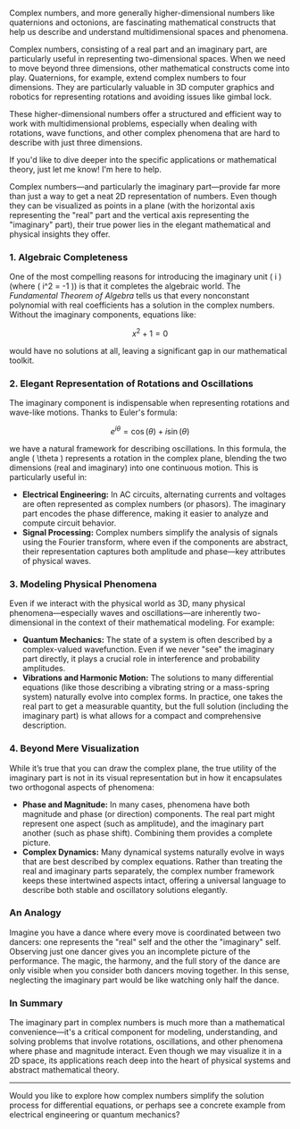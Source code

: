 Complex numbers, and more generally higher-dimensional numbers like quaternions and octonions, are fascinating mathematical constructs that help us describe and understand multidimensional spaces and phenomena.

Complex numbers, consisting of a real part and an imaginary part, are particularly useful in representing two-dimensional spaces. When we need to move beyond three dimensions, other mathematical constructs come into play. Quaternions, for example, extend complex numbers to four dimensions. They are particularly valuable in 3D computer graphics and robotics for representing rotations and avoiding issues like gimbal lock.

These higher-dimensional numbers offer a structured and efficient way to work with multidimensional problems, especially when dealing with rotations, wave functions, and other complex phenomena that are hard to describe with just three dimensions.

If you'd like to dive deeper into the specific applications or mathematical theory, just let me know! I'm here to help.

Complex numbers—and particularly the imaginary part—provide far more than just a way to get a neat 2D representation of numbers. Even though they can be visualized as points in a plane (with the horizontal axis representing the "real" part and the vertical axis representing the "imaginary" part), their true power lies in the elegant mathematical and physical insights they offer.

### 1. **Algebraic Completeness**

One of the most compelling reasons for introducing the imaginary unit \( i \) (where \( i^2 = -1 \)) is that it completes the algebraic world. The *Fundamental Theorem of Algebra* tells us that every nonconstant polynomial with real coefficients has a solution in the complex numbers. Without the imaginary components, equations like:
```math
x^2 + 1 = 0
```
would have no solutions at all, leaving a significant gap in our mathematical toolkit.

### 2. **Elegant Representation of Rotations and Oscillations**

The imaginary component is indispensable when representing rotations and wave-like motions. Thanks to Euler's formula:
```math
e^{i\theta} = \cos(\theta) + i\sin(\theta)
```
we have a natural framework for describing oscillations. In this formula, the angle \( \theta \) represents a rotation in the complex plane, blending the two dimensions (real and imaginary) into one continuous motion. This is particularly useful in:

- **Electrical Engineering:** In AC circuits, alternating currents and voltages are often represented as complex numbers (or phasors). The imaginary part encodes the phase difference, making it easier to analyze and compute circuit behavior.
- **Signal Processing:** Complex numbers simplify the analysis of signals using the Fourier transform, where even if the components are abstract, their representation captures both amplitude and phase—key attributes of physical waves.

### 3. **Modeling Physical Phenomena**

Even if we interact with the physical world as 3D, many physical phenomena—especially waves and oscillations—are inherently two-dimensional in the context of their mathematical modeling. For example:

- **Quantum Mechanics:** The state of a system is often described by a complex-valued wavefunction. Even if we never "see" the imaginary part directly, it plays a crucial role in interference and probability amplitudes.
- **Vibrations and Harmonic Motion:** The solutions to many differential equations (like those describing a vibrating string or a mass-spring system) naturally evolve into complex forms. In practice, one takes the real part to get a measurable quantity, but the full solution (including the imaginary part) is what allows for a compact and comprehensive description.

### 4. **Beyond Mere Visualization**

While it’s true that you can draw the complex plane, the true utility of the imaginary part is not in its visual representation but in how it encapsulates two orthogonal aspects of phenomena:
  
- **Phase and Magnitude:** In many cases, phenomena have both magnitude and phase (or direction) components. The real part might represent one aspect (such as amplitude), and the imaginary part another (such as phase shift). Combining them provides a complete picture.
- **Complex Dynamics:** Many dynamical systems naturally evolve in ways that are best described by complex equations. Rather than treating the real and imaginary parts separately, the complex number framework keeps these intertwined aspects intact, offering a universal language to describe both stable and oscillatory solutions elegantly.

### An Analogy

Imagine you have a dance where every move is coordinated between two dancers: one represents the "real" self and the other the "imaginary" self. Observing just one dancer gives you an incomplete picture of the performance. The magic, the harmony, and the full story of the dance are only visible when you consider both dancers moving together. In this sense, neglecting the imaginary part would be like watching only half the dance.

### In Summary

The imaginary part in complex numbers is much more than a mathematical convenience—it's a critical component for modeling, understanding, and solving problems that involve rotations, oscillations, and other phenomena where phase and magnitude interact. Even though we may visualize it in a 2D space, its applications reach deep into the heart of physical systems and abstract mathematical theory.

---

Would you like to explore how complex numbers simplify the solution process for differential equations, or perhaps see a concrete example from electrical engineering or quantum mechanics?
